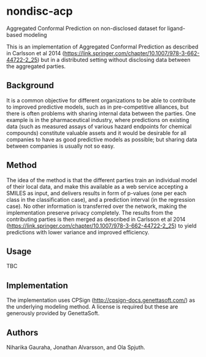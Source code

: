 # nondisc-acp
Aggregated Conformal Prediction on non-disclosed dataset for ligand-based modeling

This is an implementation of Aggregated Conformal Prediction as described in Carlsson et al 2014 (https://link.springer.com/chapter/10.1007/978-3-662-44722-2_25) but in a distributed setting without disclosing data between the aggregated parties.

## Background
It is a common objective for different organizations to be able to contribute to improved predictive models, such as in pre-competitive alliances, but there is often problems with sharing internal data between the parties. One example is in the pharmaceutical industry, where predictions on existing data (such as measured assays of various hazard endpoints for chemical compounds) constitute valuable assets and it would be desirable for all companies to have as good predictive models as possible; but sharing data between companies is usually not so easy.

## Method
The idea of the method is that the different parties train an individual model of their local data, and make this available as a web service accepting a SMILES as input, and delivers results in form of p-values (one per each class in the classification case), and a prediction interval (in the regression case). No other information is transferred over the network, making the implementation preserve privacy completely. The results from the contributing parties is then merged as described in Carlsson et al 2014 (https://link.springer.com/chapter/10.1007/978-3-662-44722-2_25) to yield predictions with lower variance and improved efficiency.

## Usage
TBC

## Implementation
The implementation uses CPSign (http://cpsign-docs.genettasoft.com/) as the underlying modeling method. A license is required but these are generously provided by GenettaSoft.


## Authors
Niharika Gauraha, Jonathan Alvarsson, and Ola Spjuth.
